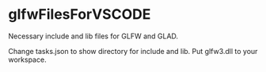 # glfwFilesForVSCODE
Necessary include and lib files for GLFW and GLAD.

Change tasks.json to show directory for include and lib.
Put glfw3.dll to your workspace.
